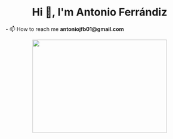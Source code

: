<h1 align="center">Hi 👋, I'm Antonio Ferrándiz</h1>
- 📫 How to reach me <b>antoniojfb01@gmail.com</b>

<p align="center">
  <img width="360" height="250" src="https://github-readme-stats.vercel.app/api/top-langs?username=antonioferrandiz&show_icons=true&locale=en&layout=compact">
</p>
